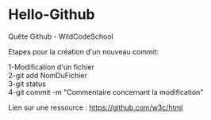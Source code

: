 # Hello-Github
Quête Github - WildCodeSchool

Etapes pour la création d'un nouveau commit:

1-Modification d'un fichier<br />
2-git add NomDuFichier<br />
3-git status<br />
4-git commit -m "Commentaire concernant la modification"<br />

Lien sur une ressource :
<a href="https://github.com/w3c/html">https://github.com/w3c/html<a>
